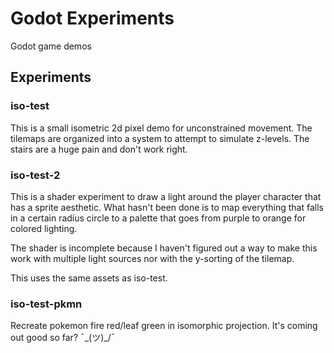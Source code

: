 # Godot Experiments
Godot game demos

## Experiments

### iso-test

This is a small isometric 2d pixel demo for unconstrained movement. The tilemaps are organized into a system to attempt to simulate z-levels. The stairs are a huge pain and don't work right.

### iso-test-2

This is a shader experiment to draw a light around the player character that has a sprite aesthetic. What hasn't been done is to map everything that falls in a certain radius circle to a palette that goes from purple to orange for colored lighting.

The shader is incomplete because I haven't figured out a way to make this work with multiple light sources nor with the y-sorting of the tilemap.

This uses the same assets as iso-test.

### iso-test-pkmn

Recreate pokemon fire red/leaf green in isomorphic projection. It's coming out good so far? ¯\_(ツ)_/¯